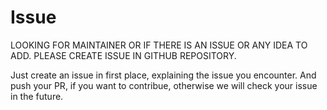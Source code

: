 
# Issue

LOOKING FOR MAINTAINER OR IF THERE IS AN ISSUE OR ANY IDEA TO ADD. PLEASE CREATE ISSUE IN GITHUB REPOSITORY.

Just create an issue in first place, explaining the issue you encounter. And push your PR, if you want to contribue, otherwise we will check your issue in the future.
